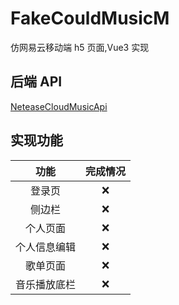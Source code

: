 # FakeCouldMusicM

仿网易云移动端 h5 页面,Vue3 实现

## 后端 API

[NeteaseCloudMusicApi](https://github.com/Binaryify/NeteaseCloudMusicApi)

## 实现功能

| 功能     | 完成情况 |
|:------:|:----:|
| 登录页    | ❌    |
| 侧边栏    | ❌    |
| 个人页面   | ❌    |
| 个人信息编辑 | ❌    |
| 歌单页面   | ❌    |
| 音乐播放底栏 | ❌    |

